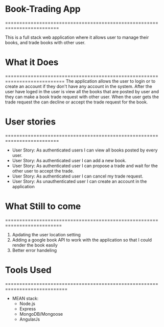 # Book-Trading App
=========================================================================

This is a full stack web application where it allows user to manage their books, and trade books with other user. 

# What it Does
===========================================================================
The application allows the user to login or to create an account if they don't have any account in the system. After the user have loged in the user is view all the books that are posted by user and they can make a book trade request with other user. When the user gets the trade request the can decline or accept the trade request for the book.

# User stories 
=========================================================================
* User Story: As authenticated users I can view all books posted by every user.
* User Story: As authenticated user I can add a new book.
* User Story: As authenticated user I can propose a trade and wait for the other user to accept the trade.
* User Story: As authenticated user I can cancel my trade request.
* User Story: As unauthenticated user I can create an account in the application


# What Still to come
==========================================================================
1. Apdating the user location setting
2. Adding a google book API to work with the application so that I could render the book easily
3. Better error handeling

# Tools Used
============================================================================

* MEAN stack:
    * Node.js
    * Express
    * MongoDB/Mongoose
    * AngularJs
